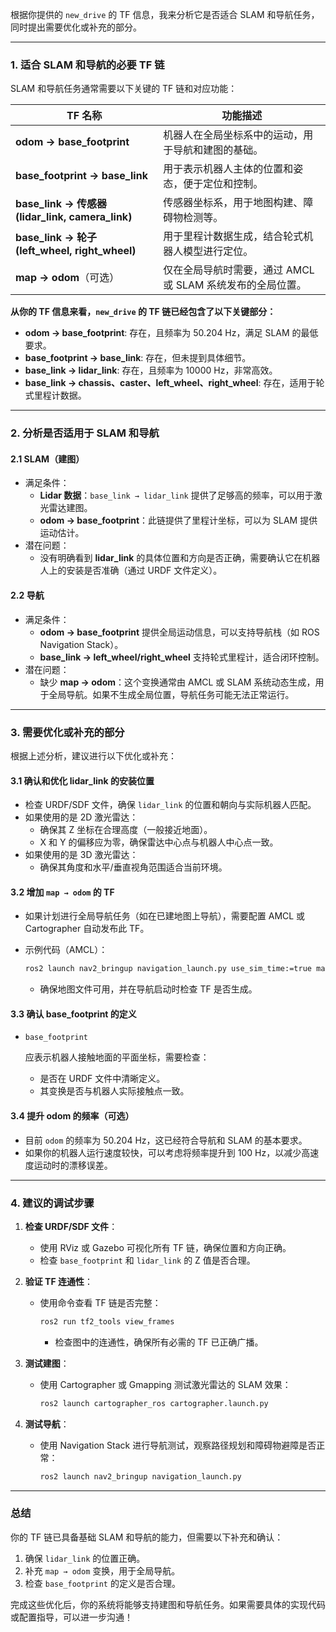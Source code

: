 根据你提供的 `new_drive` 的 TF 信息，我来分析它是否适合 SLAM 和导航任务，同时提出需要优化或补充的部分。

------

### **1. 适合 SLAM 和导航的必要 TF 链**

SLAM 和导航任务通常需要以下关键的 TF 链和对应功能：

| **TF 名称**                                      | **功能描述**                                               |
| ------------------------------------------------ | ---------------------------------------------------------- |
| **odom → base_footprint**                        | 机器人在全局坐标系中的运动，用于导航和建图的基础。         |
| **base_footprint → base_link**                   | 用于表示机器人主体的位置和姿态，便于定位和控制。           |
| **base_link → 传感器 (lidar_link, camera_link)** | 传感器坐标系，用于地图构建、障碍物检测等。                 |
| **base_link → 轮子 (left_wheel, right_wheel)**   | 用于里程计数据生成，结合轮式机器人模型进行定位。           |
| **map → odom**（可选）                           | 仅在全局导航时需要，通过 AMCL 或 SLAM 系统发布的全局位置。 |

**从你的 TF 信息来看，`new_drive` 的 TF 链已经包含了以下关键部分：**

- **odom → base_footprint**: 存在，且频率为 50.204 Hz，满足 SLAM 的最低要求。
- **base_footprint → base_link**: 存在，但未提到具体细节。
- **base_link → lidar_link**: 存在，且频率为 10000 Hz，非常高效。
- **base_link → chassis、caster、left_wheel、right_wheel**: 存在，适用于轮式里程计数据。

------

### **2. 分析是否适用于 SLAM 和导航**

#### **2.1 SLAM（建图）**

- 满足条件：
  - **Lidar 数据**：`base_link → lidar_link` 提供了足够高的频率，可以用于激光雷达建图。
  - **odom → base_footprint**：此链提供了里程计坐标，可以为 SLAM 提供运动估计。
- 潜在问题：
  - 没有明确看到 **lidar_link** 的具体位置和方向是否正确，需要确认它在机器人上的安装是否准确（通过 URDF 文件定义）。

#### **2.2 导航**

- 满足条件：
  - **odom → base_footprint** 提供全局运动信息，可以支持导航栈（如 ROS Navigation Stack）。
  - **base_link → left_wheel/right_wheel** 支持轮式里程计，适合闭环控制。
- 潜在问题：
  - 缺少 **map → odom**：这个变换通常由 AMCL 或 SLAM 系统动态生成，用于全局导航。如果不生成全局位置，导航任务可能无法正常运行。

------

### **3. 需要优化或补充的部分**

根据上述分析，建议进行以下优化或补充：

#### **3.1 确认和优化 lidar_link 的安装位置**

- 检查 URDF/SDF 文件，确保 `lidar_link` 的位置和朝向与实际机器人匹配。
- 如果使用的是 2D 激光雷达：
  - 确保其 Z 坐标在合理高度（一般接近地面）。
  - X 和 Y 的偏移应为零，确保雷达中心点与机器人中心点一致。
- 如果使用的是 3D 激光雷达：
  - 确保其角度和水平/垂直视角范围适合当前环境。

#### **3.2 增加 `map → odom` 的 TF**

- 如果计划进行全局导航任务（如在已建地图上导航），需要配置 AMCL 或 Cartographer 自动发布此 TF。

- 示例代码（AMCL）：

  ```bash
  ros2 launch nav2_bringup navigation_launch.py use_sim_time:=true map:=/path/to/map.yaml
  ```

  - 确保地图文件可用，并在导航启动时检查 TF 是否生成。

#### **3.3 确认 base_footprint 的定义**

- ```
  base_footprint
  ```

   应表示机器人接触地面的平面坐标，需要检查：

  - 是否在 URDF 文件中清晰定义。
  - 其变换是否与机器人实际接触点一致。

#### **3.4 提升 odom 的频率（可选）**

- 目前 `odom` 的频率为 50.204 Hz，这已经符合导航和 SLAM 的基本要求。
- 如果你的机器人运行速度较快，可以考虑将频率提升到 100 Hz，以减少高速度运动时的漂移误差。

------

### **4. 建议的调试步骤**

1. **检查 URDF/SDF 文件**：

   - 使用 RViz 或 Gazebo 可视化所有 TF 链，确保位置和方向正确。
   - 检查 `base_footprint` 和 `lidar_link` 的 Z 值是否合理。

2. **验证 TF 连通性**：

   - 使用命令查看 TF 链是否完整：

     ```bash
     ros2 run tf2_tools view_frames
     ```

     - 检查图中的连通性，确保所有必需的 TF 已正确广播。

3. **测试建图**：

   - 使用 Cartographer 或 Gmapping 测试激光雷达的 SLAM 效果：

     ```bash
     ros2 launch cartographer_ros cartographer.launch.py
     ```

4. **测试导航**：

   - 使用 Navigation Stack 进行导航测试，观察路径规划和障碍物避障是否正常：

     ```bash
     ros2 launch nav2_bringup navigation_launch.py
     ```

------

### **总结**

你的 TF 链已具备基础 SLAM 和导航的能力，但需要以下补充和确认：

1. 确保 `lidar_link` 的位置正确。
2. 补充 `map → odom` 变换，用于全局导航。
3. 检查 `base_footprint` 的定义是否合理。

完成这些优化后，你的系统将能够支持建图和导航任务。如果需要具体的实现代码或配置指导，可以进一步沟通！